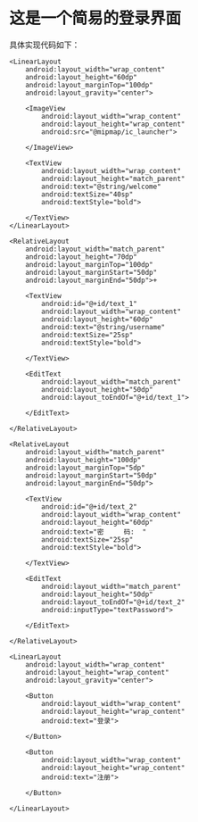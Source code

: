 # 这是一个简易的登录界面
具体实现代码如下：
<?xml version="1.0" encoding="utf-8"?>
<LinearLayout xmlns:android="http://schemas.android.com/apk/res/android"
    xmlns:app="http://schemas.android.com/apk/res-auto"
    xmlns:tools="http://schemas.android.com/tools"
    android:id="@+id/main"
    android:layout_width="match_parent"
    android:layout_height="match_parent"
    tools:context=".MainActivity"
    android:orientation="vertical">

    <LinearLayout
        android:layout_width="wrap_content"
        android:layout_height="60dp"
        android:layout_marginTop="100dp"
        android:layout_gravity="center">

        <ImageView
            android:layout_width="wrap_content"
            android:layout_height="wrap_content"
            android:src="@mipmap/ic_launcher">

        </ImageView>

        <TextView
            android:layout_width="wrap_content"
            android:layout_height="match_parent"
            android:text="@string/welcome"
            android:textSize="40sp"
            android:textStyle="bold">

        </TextView>
    </LinearLayout>

    <RelativeLayout
        android:layout_width="match_parent"
        android:layout_height="70dp"
        android:layout_marginTop="100dp"
        android:layout_marginStart="50dp"
        android:layout_marginEnd="50dp">+

        <TextView
            android:id="@+id/text_1"
            android:layout_width="wrap_content"
            android:layout_height="60dp"
            android:text="@string/username"
            android:textSize="25sp"
            android:textStyle="bold">

        </TextView>

        <EditText
            android:layout_width="match_parent"
            android:layout_height="50dp"
            android:layout_toEndOf="@+id/text_1">

        </EditText>

    </RelativeLayout>

    <RelativeLayout
        android:layout_width="match_parent"
        android:layout_height="100dp"
        android:layout_marginTop="5dp"
        android:layout_marginStart="50dp"
        android:layout_marginEnd="50dp">

        <TextView
            android:id="@+id/text_2"
            android:layout_width="wrap_content"
            android:layout_height="60dp"
            android:text="密     码:  "
            android:textSize="25sp"
            android:textStyle="bold">

        </TextView>

        <EditText
            android:layout_width="match_parent"
            android:layout_height="50dp"
            android:layout_toEndOf="@+id/text_2"
            android:inputType="textPassword">

        </EditText>

    </RelativeLayout>

    <LinearLayout
        android:layout_width="wrap_content"
        android:layout_height="wrap_content"
        android:layout_gravity="center">

        <Button
            android:layout_width="wrap_content"
            android:layout_height="wrap_content"
            android:text="登录">

        </Button>

        <Button
            android:layout_width="wrap_content"
            android:layout_height="wrap_content"
            android:text="注册">

        </Button>

    </LinearLayout>




</LinearLayout>

